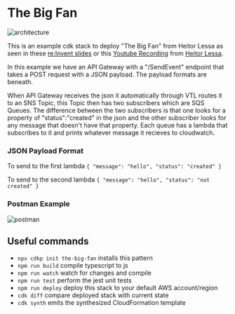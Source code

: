 # The Big Fan

![architecture](../img/the-big-fan-arch.png)

This is an example cdk stack to deploy "The Big Fan" from Heitor Lessa as seen in these [re:Invent slides](https://d1.awsstatic.com/events/reinvent/2019/REPEAT_3_Serverless_architectural_patterns_and_best_practices_ARC307-R3.pdf) or this [Youtube Recording](https://www.youtube.com/watch?v=9IYpGTS7Jy0) from [Heitor Lessa](https://twitter.com/heitor_lessa).

In this example we have an API Gateway with a "/SendEvent" endpoint that takes a POST request with a JSON payload. The payload formats are beneath.

When API Gateway receives the json it automatically through VTL routes it to an SNS Topic, this Topic then has two subscribers which are SQS Queues. The difference between the two subscribers is that one looks for a property of "status":"created" in the json and the other subscriber looks for any message that doesn't have that property. Each queue has a lambda that subscribes to it and prints whatever message it recieves to cloudwatch.

### JSON Payload Format

To send to the first lambda
`{ "message": "hello", "status": "created" }`

To send to the second lambda
`{ "message": "hello", "status": "not created" }`

### Postman Example
![postman](../img/postman.png)

## Useful commands

 * `npx cdkp init the-big-fan` installs this pattern
 * `npm run build`   compile typescript to js
 * `npm run watch`   watch for changes and compile
 * `npm run test`    perform the jest unit tests
 * `npm run deploy`  deploy this stack to your default AWS account/region
 * `cdk diff`        compare deployed stack with current state
 * `cdk synth`       emits the synthesized CloudFormation template
